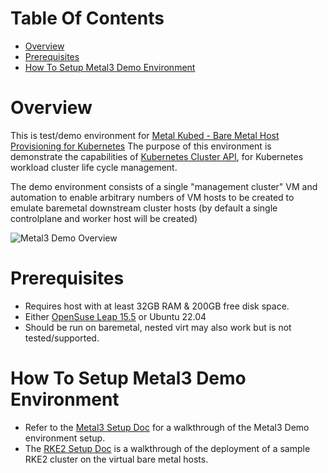 # Table Of Contents

- [Overview](#overview)
- [Prerequisites](#prerequisites)
- [How To Setup Metal3 Demo Environment](#how_to_setup_metal3_demo)

# Overview <a name="overview" />

This is test/demo environment for
[Metal Kubed - Bare Metal Host Provisioning for Kubernetes][metal3]
The purpose of this environment is demonstrate the capabilities
of [Kubernetes Cluster API][CAPI], for Kubernetes workload cluster
life cycle management.

The demo environment consists of a single "management cluster" VM
and automation to enable arbitrary numbers of VM hosts to be created
to emulate baremetal downstream cluster hosts (by default a single
controlplane and worker host will be created)

![Metal3 Demo Overview](images/Metal3-Demo-Overview.png)

# Prerequisites <a name="prerequisites" />

* Requires host with at least 32GB RAM & 200GB free disk space.
* Either [OpenSuse Leap 15.5](https://get.opensuse.org/leap/15.5/) or Ubuntu 22.04
* Should be run on baremetal, nested virt may also work but is not tested/supported.

# How To Setup Metal3 Demo Environment <a name="how_to_setup_metal3_demo" />
- Refer to the [Metal3 Setup Doc](./docs/setup/metal3-setup.md) for a walkthrough of the Metal3 Demo environment setup.
- The [RKE2 Setup Doc](./docs/setup/rke2-cluster.md) is a walkthrough of the deployment of a sample RKE2 cluster on the virtual bare metal hosts.

[CAPI]: https://cluster-api.sigs.k8s.io/introduction.html
[metal3]: https://github.com/metal3-io
